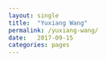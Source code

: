 ```yaml
---
layout: single
title:  "Yuxiang Wang"
permalink: /yuxiang-wang/
date:   2017-09-15
categories: pages
---
```

